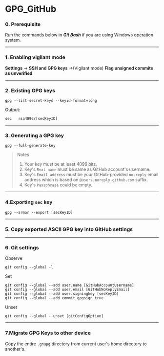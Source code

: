 # GPG_GitHub
### 0. Prerequisite

Run the commands below in ***Git Bash*** if you are using Windows operation system.

***

### 1. Enabling vigilant mode

**Settings** -> **SSH and GPG keys** ->(Vigilant mode) **Flag unsigned commits as unverified**

***

### 2. Existing GPG keys

```(bash)
gpg --list-secret-keys --keyid-format=long
```

Output:
```(bash)
sec   rsa4096/[secKeyID]
```

***

### 3. Generating a GPG key

```(bash)
gpg --full-generate-key
```
> Notes
> 1. Your key must be at least 4096 bits.
> 2. Key's `Real name` must be same as GitHub account's username.
> 3. Key's `Email address` must be your GitHub-provided `no-reply` email address which is based on `@users.noreply.github.com` suffix.
> 4. Key's `Passphrase` could be empty.

***

### 4.Exporting `sec` key

```(bash)
gpg --armor --export [secKeyID]
```

***

### 5. Copy exported ASCII GPG key into GitHub settings

***

### 6. Git settings

Observe

```(bash)
git config --global -l
```

Set

```(bash)
git config --global --add user.name [GitHubAccountUsername]
git config --global --add user.email [GitHubNoReplyEmail]
git config --global --add user.signingkey [secKeyID]
git config --global --add commit.gpgsign true
```

Unset
```
git config --global --unset [gitConfigOption]
```

***

### 7.Migrate GPG Keys to other device

Copy the entire `.gnupg` directory from current user's home directory to another's.
